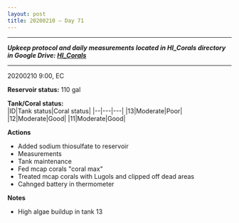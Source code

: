 ```yaml
---
layout: post
title: 20200210 – Day 71
---
```


---
***Upkeep protocol and daily measurements located in HI_Corals directory in Google Drive: [HI_Corals](https://drive.google.com/drive/u/1/folders/1Dxil5Lj1ynvuIuGDWx9_AyqkdplIcCZQ)***

---
20200210 9:00, EC

**Reservoir status:** 110 gal

**Tank/Coral status:**  
|ID|Tank status|Coral status|
|--|---|---|
|13|Moderate|Poor|
|12|Moderate|Good|
|11|Moderate|Good|

**Actions**  
- Added sodium thiosulfate to reservoir   
- Measurements  
- Tank maintenance  
- Fed mcap corals "coral max"  
- Treated mcap corals with Lugols and clipped off dead areas  
- Cahnged battery in thermometer

**Notes**
- High algae buildup in tank 13